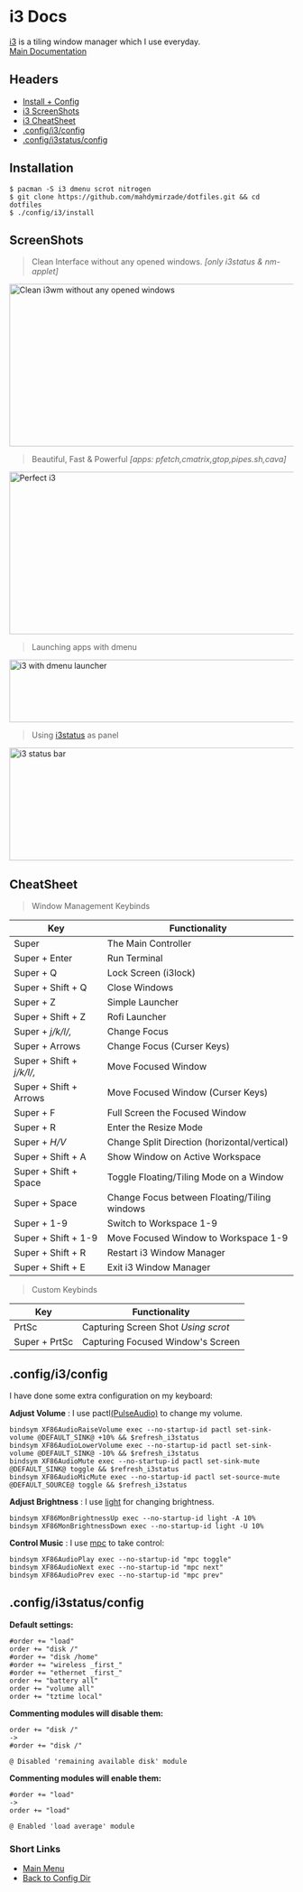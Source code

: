 # i3 Docs
[i3](https://i3wm.org) is a tiling window manager which I use everyday.<br/>
[Main Documentation](https://i3wm.org/docs/userguide.html)

## Headers
- [Install + Config](#installation)
- [i3 ScreenShots](#screenshots)
- [i3 CheatSheet](#cheatsheet)
- [.config/i3/config](#configi3config)
- [.config/i3status/config](#configi3statusconfig)

## Installation
```
$ pacman -S i3 dmenu scrot nitrogen
$ git clone https://github.com/mahdymirzade/dotfiles.git && cd dotfiles
$ ./config/i3/install
```

## ScreenShots
> Clean Interface without any opened windows. *[only i3status & nm-applet]*
<img src="https://raw.githubusercontent.com/mahdymirzade/assets/main/dotfiles/i3.clean.png" alt="Clean i3wm without any opened windows" width="512" height="288">

> Beautiful, Fast & Powerful *[apps: pfetch,cmatrix,gtop,pipes.sh,cava]*
<img src="https://raw.githubusercontent.com/mahdymirzade/assets/main/dotfiles/i3.png" alt="Perfect i3" width="512" height="288">

> Launching apps with dmenu
<img src="https://raw.githubusercontent.com/mahdymirzade/assets/main/dotfiles/i3.dmenu.png" alt="i3 with dmenu launcher" width="512" height="111">

> Using [i3status](https://github.com/mahdymirzade/dotfiles/tree/main/config/i3status) as panel
<img src="https://raw.githubusercontent.com/mahdymirzade/assets/main/dotfiles/i3.status.png" alt="i3 status bar" width="512" height="200">



## CheatSheet
> Window Management Keybinds

| Key                       | Functionality                                 |
| ------------------------- | --------------------------------------------- |
| Super                     | The Main Controller                           |
| Super + Enter             | Run Terminal                                  |
| Super + Q                 | Lock Screen (i3lock)                          |
| Super + Shift + Q         | Close Windows                                 |
| Super + Z                 | Simple Launcher                               |
| Super + Shift + Z         | Rofi Launcher                                 |
| Super + *j/k/l/,*         | Change Focus                                  |
| Super + Arrows            | Change Focus (Curser Keys)                    |
| Super + Shift + *j/k/l/,* | Move Focused Window                           |
| Super + Shift + Arrows    | Move Focused Window (Curser Keys)             |
| Super + F                 | Full Screen the Focused Window                |
| Super + R                 | Enter the Resize Mode                         |
| Super + *H/V*             | Change Split Direction (horizontal/vertical)  |
| Super + Shift + A         | Show Window on Active Workspace               |
| Super + Shift + Space     | Toggle Floating/Tiling Mode on a Window       |
| Super + Space             | Change Focus between Floating/Tiling windows  |
| Super + 1-9               | Switch to Workspace 1-9                       |
| Super + Shift + 1-9       | Move Focused Window to Workspace 1-9          |
| Super + Shift + R         | Restart i3 Window Manager                     |
| Super + Shift + E         | Exit i3 Window Manager                        |

> Custom Keybinds

| Key               | Functionality                         |
| ----------------- | ------------------------------------- |
| PrtSc             | Capturing Screen Shot *Using scrot*   |
| Super + PrtSc     | Capturing Focused Window's Screen     |



## .config/i3/config
I have done some extra configuration on my keyboard:

**Adjust Volume** : I use pactl[(PulseAudio)](https://en.wikipedia.org/wiki/PulseAudio) to change my volume.
```
bindsym XF86AudioRaiseVolume exec --no-startup-id pactl set-sink-volume @DEFAULT_SINK@ +10% && $refresh_i3status
bindsym XF86AudioLowerVolume exec --no-startup-id pactl set-sink-volume @DEFAULT_SINK@ -10% && $refresh_i3status
bindsym XF86AudioMute exec --no-startup-id pactl set-sink-mute @DEFAULT_SINK@ toggle && $refresh_i3status
bindsym XF86AudioMicMute exec --no-startup-id pactl set-source-mute @DEFAULT_SOURCE@ toggle && $refresh_i3status
```
**Adjust Brightness** : I use [light](github.com/haikarainen/light) for changing brightness.
```
bindsym XF86MonBrightnessUp exec --no-startup-id light -A 10%
bindsym XF86MonBrightnessDown exec --no-startup-id light -U 10%
```
**Control Music** : I use [mpc](https://wiki.archlinux.org/index.php/Music_Player_Daemon) to take control:
```
bindsym XF86AudioPlay exec --no-startup-id "mpc toggle"
bindsym XF86AudioNext exec --no-startup-id "mpc next"
bindsym XF86AudioPrev exec --no-startup-id "mpc prev"
```



## .config/i3status/config
**Default settings:**
```
#order += "load"
order += "disk /"
#order += "disk /home"
#order += "wireless _first_"
#order += "ethernet _first_"
order += "battery all"
order += "volume all"
order += "tztime local"
```
**Commenting modules will disable them:**
```
order += "disk /"
->
#order += "disk /"

@ Disabled 'remaining available disk' module
```
**Commenting modules will enable them:**
```
#order += "load"
->
order += "load"

@ Enabled 'load average' module
```



### Short Links
- [Main Menu](./../../../../)
- [Back to Config Dir](./../)
